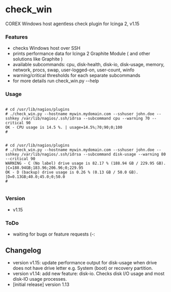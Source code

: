 
# check_win

COREX Windows host agentless check plugin for Icinga 2, v1.15
 
### Features
 - checks Windows host over SSH
 - prints performance data for Icinga 2 Graphite Module ( and other solutions like Graphite )
 - available subcommands: cpu, disk-health, disk-io, disk-usage, memory, network, procs, swap, user-logged-on, user-count, winfo
 - warning/critical thresholds for each separate subcommands
 - for more details run check_win.py --help

### Usage

<pre><code>
# cd /usr/lib/nagios/plugins
# ./check_win.py --hostname mywin.mydomain.com --sshuser john.doe --sshkey /var/lib/nagios/.ssh/idrsa --subcommand cpu --warning 70 --critical 90 
OK - CPU usage is 14.5 %. | usage=14.5%;70;90;0;100
#
</code></pre>

<pre><code>
# cd /usr/lib/nagios/plugins
# ./check_win.py --hostname mywin.mydomain.com --sshuser john.doe --sshkey /var/lib/nagios/.ssh/idrsa --subcommand disk-usage --warning 80 --critical 90
WARNING - C (No label) drive usage is 82.17 % (188.94 GB / 229.95 GB).                    |C=188.94GB;183.96;206.96;0;229.95
OK - D (backup) drive usage is 0.26 % (0.13 GB / 50.0 GB).                    |D=0.13GB;40.0;45.0;0;50.0
#

</code></pre>



### Version

 - v1.15

### ToDo

 - waiting for bugs or feature requests (-:

## Changelog

 - version v1.15: update performance output for disk-usage when drive does not have drive letter e.g. System (boot) or recovery partition.
 - version v1.14: add new feature: disk-io. Checks disk I/O usage and most disk-IO usage processes.
 - [initial release] version 1.13

